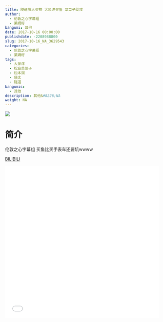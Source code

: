 ```yaml
---
title: 隧道坑人买物 大泉洋买鱼 菜菜子助攻
author: 
  - 伦敦之心字幕组
  - 莱姆籽
bangumi: 其他
date: 2017-10-16 00:00:00
publishdate: -2208988800
slug: 2017-10-16_NA_3629543
categories: 
  - 伦敦之心字幕组
  - 莱姆籽
tags: 
  - 大泉洋
  - 松岛菜菜子
  - 松本润
  - 瑛太
  - 隧道
bangumis: 
  - 其他
description: 其他&#8226;NA
weight: NA
---
```


![](https://i.imgur.com/LNhReoG.jpg)

# 简介  
伦敦之心字幕组  买鱼比买手表车还要坑wwww 

  [BILIBILI](https://www.bilibili.com/video/av3629543/)


<div class="vcontainer">  <iframe class='video' src="//www.bilibili.com/blackboard/player.html?aid=3629543" width="100%" height="500" frameborder="0" allowfullscreen="allowfullscreen"></iframe></div>
